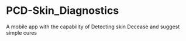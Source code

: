 # PCD-Skin_Diagnostics
A mobile app with the capability of Detecting skin Decease and suggest simple cures 
